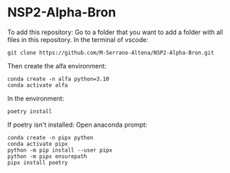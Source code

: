 # NSP2-Alpha-Bron

To add this repository:
Go to a folder that you want to add a folder with all files in this repository.
In the terminal of vscode:
```
git clone https://github.com/M-Serrano-Altena/NSP2-Alpha-Bron.git
```

Then create the alfa environment:
```
conda create -n alfa python=3.10
conda activate alfa
```

In the environment:
```
poetry install
```

If poetry isn't installed:
Open anaconda prompt:
```
conda create -n pipx python
conda activate pipx
python -m pip install --user pipx
python -m pipx ensurepath
pipx install poetry
```

